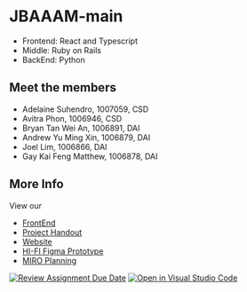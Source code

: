 # JBAAAM-main
- Frontend: React and Typescript
- Middle: Ruby on Rails
- BackEnd: Python
## Meet the members
- Adelaine Suhendro, 1007059, CSD
- Avitra Phon, 1006946, CSD
- Bryan Tan Wei An, 1006891, DAI
- Andrew Yu Ming Xin, 1006879, DAI
- Joel Lim, 1006866, DAI
- Gay Kai Feng Matthew, 1006878, DAI

## More Info
View our
- [FrontEnd](https://jbaaam-frontend.et.r.appspot.com/)
- [Project Handout](https://github.com/ilenhanako/SDS-2024-Team-03/files/15323228/Final.Project.Handout.Summer.2024.1.docx)
- [Website](https://sites.google.com/view/jbaaam/home)
- [HI-FI Figma Prototype](https://www.figma.com/proto/kTLbEtR91dCn9nWa8NLiuC/Hifi-Prototype?node-id=0-1&t=BTGPwEbyxkxrfKef-0&scaling=min-zoom&content-scaling=fixed&page-id=0%3A1&starting-point-node-id=1%3A2)
- [MIRO Planning](https://miro.com/app/board/uXjVKFI343k=/)

[![Review Assignment Due Date](https://classroom.github.com/assets/deadline-readme-button-24ddc0f5d75046c5622901739e7c5dd533143b0c8e959d652212380cedb1ea36.svg)](https://classroom.github.com/a/QpCtzJAE)
[![Open in Visual Studio Code](https://classroom.github.com/assets/open-in-vscode-718a45dd9cf7e7f842a935f5ebbe5719a5e09af4491e668f4dbf3b35d5cca122.svg)](https://classroom.github.com/online_ide?assignment_repo_id=15059043&assignment_repo_type=AssignmentRepo)

